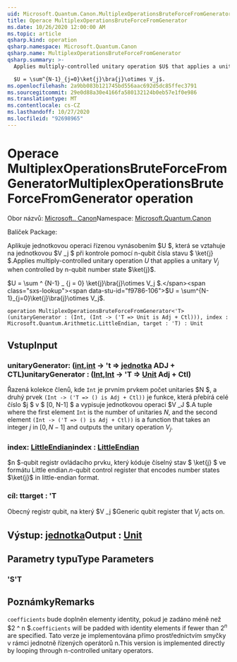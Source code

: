 ```yaml
---
uid: Microsoft.Quantum.Canon.MultiplexOperationsBruteForceFromGenerator
title: Operace MultiplexOperationsBruteForceFromGenerator
ms.date: 10/26/2020 12:00:00 AM
ms.topic: article
qsharp.kind: operation
qsharp.namespace: Microsoft.Quantum.Canon
qsharp.name: MultiplexOperationsBruteForceFromGenerator
qsharp.summary: >-
  Applies multiply-controlled unitary operation $U$ that applies a unitary $V_j$ when controlled by n-qubit number state $\ket{j}$.

  $U = \sum^{N-1}_{j=0}\ket{j}\bra{j}\otimes V_j$.
ms.openlocfilehash: 2a9bb083b121745bd556aac692d5dc85ffec3791
ms.sourcegitcommit: 29e0d88a30e4166fa580132124b0eb57e1f0e986
ms.translationtype: MT
ms.contentlocale: cs-CZ
ms.lasthandoff: 10/27/2020
ms.locfileid: "92698965"
---
```

# <a name="multiplexoperationsbruteforcefromgenerator-operation"></a><span data-ttu-id="f9786-102">Operace MultiplexOperationsBruteForceFromGenerator</span><span class="sxs-lookup"><span data-stu-id="f9786-102">MultiplexOperationsBruteForceFromGenerator operation</span></span>

<span data-ttu-id="f9786-103">Obor názvů: [Microsoft.. Canon](xref:Microsoft.Quantum.Canon)</span><span class="sxs-lookup"><span data-stu-id="f9786-103">Namespace: [Microsoft.Quantum.Canon](xref:Microsoft.Quantum.Canon)</span></span>

<span data-ttu-id="f9786-104">Balíček [](https://nuget.org/packages/)</span><span class="sxs-lookup"><span data-stu-id="f9786-104">Package: [](https://nuget.org/packages/)</span></span>


<span data-ttu-id="f9786-105">Aplikuje jednotkovou operaci řízenou vynásobením $U $, která se vztahuje na jednotkovou $V _j $ při kontrole pomocí n-qubit čísla stavu $ \ket{j} $.</span><span class="sxs-lookup"><span data-stu-id="f9786-105">Applies multiply-controlled unitary operation $U$ that applies a unitary $V_j$ when controlled by n-qubit number state $\ket{j}$.</span></span>

<span data-ttu-id="f9786-106">$U = \sum ^ {N-1} _ {j = 0} \ket{j}\bra{j}\otimes V_j $.</span><span class="sxs-lookup"><span data-stu-id="f9786-106">$U = \sum^{N-1}_{j=0}\ket{j}\bra{j}\otimes V_j$.</span></span>

```qsharp
operation MultiplexOperationsBruteForceFromGenerator<'T> (unitaryGenerator : (Int, (Int -> ('T => Unit is Adj + Ctl))), index : Microsoft.Quantum.Arithmetic.LittleEndian, target : 'T) : Unit
```


## <a name="input"></a><span data-ttu-id="f9786-107">Vstup</span><span class="sxs-lookup"><span data-stu-id="f9786-107">Input</span></span>

### <a name="unitarygenerator--intint---t--unit-adj--ctl"></a><span data-ttu-id="f9786-108">unitaryGenerator: ([int](xref:microsoft.quantum.lang-ref.int),[int](xref:microsoft.quantum.lang-ref.int) -> 't => [jednotka](xref:microsoft.quantum.lang-ref.unit) ADJ + CTL)</span><span class="sxs-lookup"><span data-stu-id="f9786-108">unitaryGenerator : ([Int](xref:microsoft.quantum.lang-ref.int),[Int](xref:microsoft.quantum.lang-ref.int) -> 'T => [Unit](xref:microsoft.quantum.lang-ref.unit) Adj + Ctl)</span></span>

<span data-ttu-id="f9786-109">Řazená kolekce členů, kde `Int` je prvním prvkem počet unitaries $N $, a druhý prvek `(Int -> ('T => () is Adj + Ctl))` je funkce, která přebírá celé číslo $j $ v $ [0, N-1] $ a vypisuje jednotkovou operaci $V _J $.</span><span class="sxs-lookup"><span data-stu-id="f9786-109">A tuple where the first element `Int` is the number of unitaries $N$, and the second element `(Int -> ('T => () is Adj + Ctl))` is a function that takes an integer $j$ in $[0,N-1]$ and outputs the unitary operation $V_j$.</span></span>


### <a name="index--littleendian"></a><span data-ttu-id="f9786-110">index: [LittleEndian](xref:Microsoft.Quantum.Arithmetic.LittleEndian)</span><span class="sxs-lookup"><span data-stu-id="f9786-110">index : [LittleEndian](xref:Microsoft.Quantum.Arithmetic.LittleEndian)</span></span>

<span data-ttu-id="f9786-111">$n $-qubit registr ovládacího prvku, který kóduje číselný stav $ \ket{j} $ ve formátu Little endian.</span><span class="sxs-lookup"><span data-stu-id="f9786-111">$n$-qubit control register that encodes number states $\ket{j}$ in little-endian format.</span></span>


### <a name="target--t"></a><span data-ttu-id="f9786-112">cíl: t</span><span class="sxs-lookup"><span data-stu-id="f9786-112">target : 'T</span></span>

<span data-ttu-id="f9786-113">Obecný registr qubit, na který $V _j $</span><span class="sxs-lookup"><span data-stu-id="f9786-113">Generic qubit register that $V_j$ acts on.</span></span>



## <a name="output--unit"></a><span data-ttu-id="f9786-114">Výstup: [jednotka](xref:microsoft.quantum.lang-ref.unit)</span><span class="sxs-lookup"><span data-stu-id="f9786-114">Output : [Unit](xref:microsoft.quantum.lang-ref.unit)</span></span>



## <a name="type-parameters"></a><span data-ttu-id="f9786-115">Parametry typu</span><span class="sxs-lookup"><span data-stu-id="f9786-115">Type Parameters</span></span>

### <a name="t"></a><span data-ttu-id="f9786-116">'S</span><span class="sxs-lookup"><span data-stu-id="f9786-116">'T</span></span>



## <a name="remarks"></a><span data-ttu-id="f9786-117">Poznámky</span><span class="sxs-lookup"><span data-stu-id="f9786-117">Remarks</span></span>

<span data-ttu-id="f9786-118">`coefficients` bude doplněn elementy identity, pokud je zadáno méně než $2 ^ n $.</span><span class="sxs-lookup"><span data-stu-id="f9786-118">`coefficients` will be padded with identity elements if fewer than $2^n$ are specified.</span></span> <span data-ttu-id="f9786-119">Tato verze je implementována přímo prostřednictvím smyčky v rámci jednotně řízených operátorů n.</span><span class="sxs-lookup"><span data-stu-id="f9786-119">This version is implemented directly by looping through n-controlled unitary operators.</span></span>